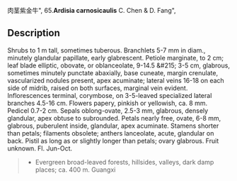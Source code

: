 肉茎紫金牛",
65.**Ardisia carnosicaulis** C. Chen & D. Fang",

## Description
Shrubs to 1 m tall, sometimes tuberous. Branchlets 5-7 mm in diam., minutely glandular papillate, early glabrescent. Petiole marginate, to 2 cm; leaf blade elliptic, obovate, or oblanceolate, 9-14.5 &amp;#215; 3-5 cm, glabrous, sometimes minutely punctate abaxially, base cuneate, margin crenulate, vascularized nodules present, apex acuminate; lateral veins 16-18 on each side of midrib, raised on both surfaces, marginal vein evident. Inflorescences terminal, corymbose, on 3-5-leaved specialized lateral branches 4.5-16 cm. Flowers papery, pinkish or yellowish, ca. 8 mm. Pedicel 0.7-2 cm. Sepals oblong-ovate, 2.5-3 mm, glabrous, densely glandular, apex obtuse to subrounded. Petals nearly free, ovate, 6-8 mm, glabrous, puberulent inside, glandular, apex acuminate. Stamens shorter than petals; filaments obsolete; anthers lanceolate, acute, glandular on back. Pistil as long as or slightly longer than petals; ovary glabrous. Fruit unknown. Fl. Jun-Oct.

> * Evergreen broad-leaved forests, hillsides, valleys, dark damp places; ca. 400 m. Guangxi
